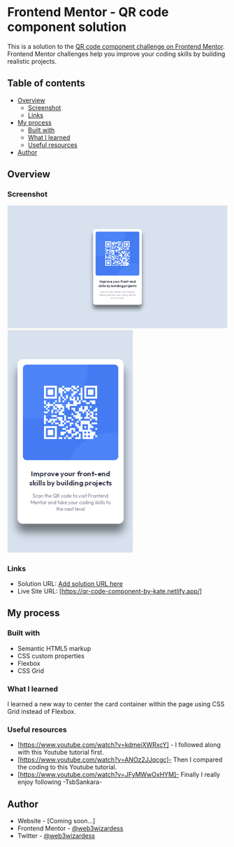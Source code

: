 # Frontend Mentor - QR code component solution

This is a solution to the [QR code component challenge on Frontend Mentor](https://www.frontendmentor.io/challenges/qr-code-component-iux_sIO_H). Frontend Mentor challenges help you improve your coding skills by building realistic projects. 

## Table of contents

- [Overview](#overview)
  - [Screenshot](#screenshot)
  - [Links](#links)
- [My process](#my-process)
  - [Built with](#built-with)
  - [What I learned](#what-i-learned)
  - [Useful resources](#useful-resources)
- [Author](#author)


## Overview

### Screenshot

![](./screenshots/qr-card-screenshot-desktop.png)
![](./screenshots/qr-card-screenshot-mobile.png)

### Links

- Solution URL: [Add solution URL here](https://your-solution-url.com)
- Live Site URL: [https://qr-code-component-by-kate.netlify.app/]

## My process

### Built with

- Semantic HTML5 markup
- CSS custom properties
- Flexbox
- CSS Grid


### What I learned

I learned a new way to center the card container within the page using CSS Grid instead of Flexbox.


### Useful resources

- [https://www.youtube.com/watch?v=kdmeiXWRxcY] - I followed along with this Youtube tutorial first.
- [https://www.youtube.com/watch?v=ANOz2JJqcgc]- Then I compared the coding to this Youtube tutorial.
- [https://www.youtube.com/watch?v=JFyMWwOxHYM]- Finally I really enjoy following -TsbSankara- 



## Author

- Website - [Coming soon...]
- Frontend Mentor - [@web3wizardess](https://www.frontendmentor.io/profile/web3wizardess)
- Twitter - [@web3wizardess](https://www.twitter.com/web3wizardess)


